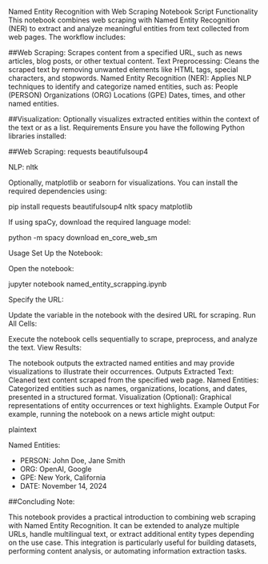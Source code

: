 Named Entity Recognition with Web Scraping Notebook
Script Functionality
This notebook combines web scraping with Named Entity Recognition (NER) to extract and analyze meaningful entities from text collected from web pages. The workflow includes:

##Web Scraping: Scrapes content from a specified URL, such as news articles, blog posts, or other textual content.
Text Preprocessing: Cleans the scraped text by removing unwanted elements like HTML tags, special characters, and stopwords.
Named Entity Recognition (NER): Applies NLP techniques to identify and categorize named entities, such as:
People (PERSON)
Organizations (ORG)
Locations (GPE)
Dates, times, and other named entities.

##Visualization: Optionally visualizes extracted entities within the context of the text or as a list.
Requirements
Ensure you have the following Python libraries installed:

##Web Scraping:
requests
beautifulsoup4

NLP:
nltk

Optionally, matplotlib or seaborn for visualizations.
You can install the required dependencies using:

pip install requests beautifulsoup4 nltk spacy matplotlib

If using spaCy, download the required language model:


python -m spacy download en_core_web_sm

Usage
Set Up the Notebook:

Open the notebook:

jupyter notebook named_entity_scrapping.ipynb

Specify the URL:

Update the variable in the notebook with the desired URL for scraping.
Run All Cells:

Execute the notebook cells sequentially to scrape, preprocess, and analyze the text.
View Results:

The notebook outputs the extracted named entities and may provide visualizations to illustrate their occurrences.
Outputs
Extracted Text: Cleaned text content scraped from the specified web page.
Named Entities: Categorized entities such as names, organizations, locations, and dates, presented in a structured format.
Visualization (Optional): Graphical representations of entity occurrences or text highlights.
Example Output
For example, running the notebook on a news article might output:

plaintext

Named Entities:
- PERSON: John Doe, Jane Smith
- ORG: OpenAI, Google
- GPE: New York, California
- DATE: November 14, 2024

##Concluding Note:

This notebook provides a practical introduction to combining web scraping with Named Entity Recognition. It can be extended to analyze multiple URLs, handle multilingual text, or extract additional entity types depending on the use case. This integration is particularly useful for building datasets, performing content analysis, or automating information extraction tasks.